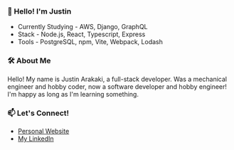 ### 🎉 Hello! I'm Justin

- Currently Studying - AWS, Django, GraphQL
- Stack - Node.js, React, Typescript, Express
- Tools - PostgreSQL, npm, Vite, Webpack, Lodash

### 🛠 About Me

Hello! My name is Justin Arakaki, a full-stack developer. Was a mechanical engineer and hobby coder, now a software developer and hobby engineer! I'm happy as long as I'm learning something.

### 📫 Let's Connect!

- [Personal Website](https://justin-arakaki.github.io/portfolio/)
- [My LinkedIn](https://www.linkedin.com/in/jrarakaki/)
